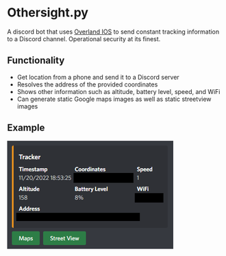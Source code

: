 # Othersight.py

A discord bot that uses [Overland IOS](https://github.com/aaronpk/Overland-iOS) to send constant tracking information to a Discord channel. Operational security at its finest.

## Functionality
- Get location from a phone and send it to a Discord server
- Resolves the address of the provided coordinates
- Shows other information such as altitude, battery level, speed, and WiFi
- Can generate static Google maps images as well as static streetview images

## Example
![Sample Bot Message](sample_bot_message.png)
